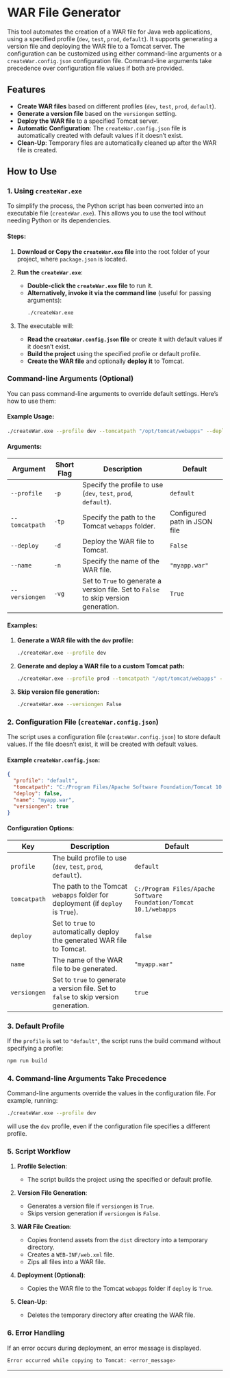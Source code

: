 # WAR File Generator

This tool automates the creation of a WAR file for Java web applications, using a specified profile (`dev`, `test`, `prod`, `default`). It supports generating a version file and deploying the WAR file to a Tomcat server. The configuration can be customized using either command-line arguments or a `createWar.config.json` configuration file. Command-line arguments take precedence over configuration file values if both are provided.

## Features

- **Create WAR files** based on different profiles (`dev`, `test`, `prod`, `default`).
- **Generate a version file** based on the `versiongen` setting.
- **Deploy the WAR file** to a specified Tomcat server.
- **Automatic Configuration**: The `createWar.config.json` file is automatically created with default values if it doesn’t exist.
- **Clean-Up**: Temporary files are automatically cleaned up after the WAR file is created.

## How to Use

### 1. Using `createWar.exe`

To simplify the process, the Python script has been converted into an executable file (`createWar.exe`). This allows you to use the tool without needing Python or its dependencies.

#### Steps:

1. **Download or Copy the `createWar.exe` file** into the root folder of your project, where `package.json` is located.

2. **Run the `createWar.exe`**:
   - **Double-click the `createWar.exe` file** to run it.
   - **Alternatively, invoke it via the command line** (useful for passing arguments):
     ```bash
     ./createWar.exe
     ```

3. The executable will:
   - **Read the `createWar.config.json` file** or create it with default values if it doesn’t exist.
   - **Build the project** using the specified profile or default profile.
   - **Create the WAR file** and optionally **deploy it** to Tomcat.

### Command-line Arguments (Optional)

You can pass command-line arguments to override default settings. Here’s how to use them:

#### Example Usage:

```bash
./createWar.exe --profile dev --tomcatpath "/opt/tomcat/webapps" --deploy --versiongen False --name "customapp.war"
```

#### Arguments:

| Argument        | Short Flag | Description                                                                              | Default                      |
|-----------------|------------|------------------------------------------------------------------------------------------|------------------------------|
| `--profile`     | `-p`       | Specify the profile to use (`dev`, `test`, `prod`, `default`).                           | `default`                     |
| `--tomcatpath`  | `-tp`      | Specify the path to the Tomcat `webapps` folder.                                          | Configured path in JSON file |
| `--deploy`      | `-d`       | Deploy the WAR file to Tomcat.                                                            | `False`                      |
| `--name`        | `-n`       | Specify the name of the WAR file.                                                         | `"myapp.war"`                |
| `--versiongen`  | `-vg`      | Set to `True` to generate a version file. Set to `False` to skip version generation.      | `True`                       |

#### Examples:

1. **Generate a WAR file with the `dev` profile:**

   ```bash
   ./createWar.exe --profile dev
   ```

2. **Generate and deploy a WAR file to a custom Tomcat path:**

   ```bash
   ./createWar.exe --profile prod --tomcatpath "/opt/tomcat/webapps" --deploy
   ```

3. **Skip version file generation:**

   ```bash
   ./createWar.exe --versiongen False
   ```

### 2. Configuration File (`createWar.config.json`)

The script uses a configuration file (`createWar.config.json`) to store default values. If the file doesn’t exist, it will be created with default values.

#### Example `createWar.config.json`:

```json
{
  "profile": "default",
  "tomcatpath": "C:/Program Files/Apache Software Foundation/Tomcat 10.1/webapps",
  "deploy": false,
  "name": "myapp.war",
  "versiongen": true
}
```

#### Configuration Options:

| Key           | Description                                                                                       | Default                                      |
|---------------|---------------------------------------------------------------------------------------------------|----------------------------------------------|
| `profile`     | The build profile to use (`dev`, `test`, `prod`, `default`).                                      | `default`                                    |
| `tomcatpath`  | The path to the Tomcat `webapps` folder for deployment (if `deploy` is `True`).                     | `C:/Program Files/Apache Software Foundation/Tomcat 10.1/webapps` |
| `deploy`      | Set to `true` to automatically deploy the generated WAR file to Tomcat.                            | `false`                                      |
| `name`        | The name of the WAR file to be generated.                                                          | `"myapp.war"`                                |
| `versiongen`  | Set to `true` to generate a version file. Set to `false` to skip version generation.                | `true`                                       |

### 3. Default Profile

If the `profile` is set to `"default"`, the script runs the build command without specifying a profile:

```bash
npm run build
```

### 4. Command-line Arguments Take Precedence

Command-line arguments override the values in the configuration file. For example, running:

```bash
./createWar.exe --profile dev
```

will use the `dev` profile, even if the configuration file specifies a different profile.

### 5. Script Workflow

1. **Profile Selection**:
   - The script builds the project using the specified or default profile.

2. **Version File Generation**:
   - Generates a version file if `versiongen` is `True`.
   - Skips version generation if `versiongen` is `False`.

3. **WAR File Creation**:
   - Copies frontend assets from the `dist` directory into a temporary directory.
   - Creates a `WEB-INF/web.xml` file.
   - Zips all files into a WAR file.

4. **Deployment (Optional)**:
   - Copies the WAR file to the Tomcat `webapps` folder if `deploy` is `True`.

5. **Clean-Up**:
   - Deletes the temporary directory after creating the WAR file.

### 6. Error Handling

If an error occurs during deployment, an error message is displayed.

```bash
Error occurred while copying to Tomcat: <error_message>
```

---
